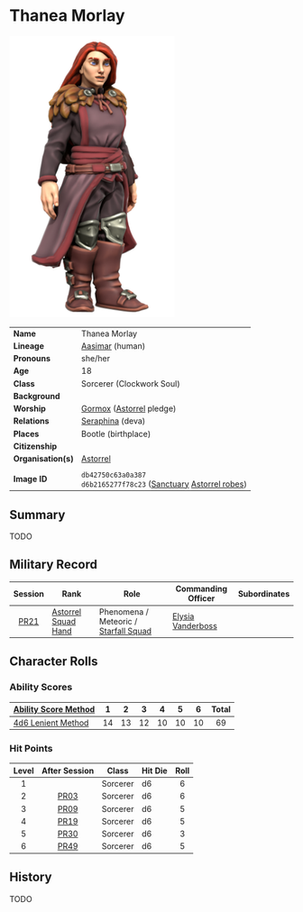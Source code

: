# Thanea Morlay

<img src="https://raw.githubusercontent.com/jesskelsall/astarus-images/main/characters/portraits/db42750c63a0a387.png" height="500" />

|||
| --- | --- |
| **Name** | Thanea Morlay | character.4
| **Lineage** | [Aasimar](../lineages/aasimar.md) (human) |
| **Pronouns** | she/her |
| **Age** | 18 |
| **Class** | Sorcerer (Clockwork Soul) |
| **Background** | |
| **Worship** | [Gormox](../gods/deities/gormox.md) ([Astorrel](../organisations/government/astorrel/astorrel.md) pledge) |
| **Relations** | [Seraphina](seraphina.md) (deva) |
| **Places** | Bootle (birthplace) |
| **Citizenship** | |
| **Organisation(s)** | [Astorrel](../organisations/government/astorrel/astorrel.md) |
|||
| **Image ID** | `db42750c63a0a387`<br>`d6b2165277f78c23` ([Sanctuary](../organisations/government/astorrel/sanctuary.md) [Astorrel robes](../organisations/government/astorrel/uniforms/astorrel-robes.md)) |

## Summary

TODO

## Military Record

| Session | Rank | Role | Commanding Officer | Subordinates |
|:---:| --- | --- | --- | --- |
| [PR21](../sessions/PR21.md) | [Astorrel Squad Hand](../organisations/government/astorrel/ranks/astorrel-squad-hand.md) | Phenomena / Meteoric / [Starfall Squad](../organisations/government/astorrel/squads/starfall-squad.md) | [Elysia Vanderboss](elysia-vanderboss.md) ||

## Character Rolls

### Ability Scores

| [Ability Score Method](../mechanics/ability-score-method/ability-score-method.md) | 1 | 2 | 3 | 4 | 5 | 6 | Total |
| --- |:---:|:---:|:---:|:---:|:---:|:---:|:---:|
| [4d6 Lenient Method](../mechanics/ability-score-method/4d6-lenient-method.md) | 14 | 13 | 12  | 10 | 10 | 10 | 69 |

### Hit Points

| Level | After Session | Class | Hit Die | Roll |
|:---:|:---:| --- | --- |:---:|
| 1 || Sorcerer | d6 | 6 |
| 2 | [PR03](../sessions/PR03.md) | Sorcerer | d6 | 6 |
| 3 | [PR09](../sessions/PR09.md) | Sorcerer | d6 | 5 |
| 4 | [PR19](../sessions/PR19.md) | Sorcerer | d6 | 5 |
| 5 | [PR30](../sessions/PR30.md) | Sorcerer | d6 | 3 |
| 6 | [PR49](../sessions/PR49.md) | Sorcerer | d6 | 5 |

## History

TODO
